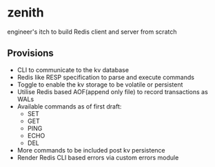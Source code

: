 # zenith
engineer's itch to build Redis client and server from scratch

## Provisions
- CLI to communicate to the kv database
- Redis like RESP specification to parse and execute commands
- Toggle to enable the kv storage to be volatile or persistent
- Utilise Redis based AOF(append only file) to record transactions as WALs
- Available commands as of first draft:
    - SET
    - GET
    - PING
    - ECHO
    - DEL
- More commands to be included post kv persistence 
- Render Redis CLI based errors via custom errors module
